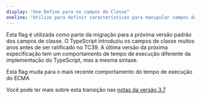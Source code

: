 ```yaml
---
display: "Use Define para os campos da Classe"
oneline: "Utilize para definir características para manipular campos de classe"
---
```


Esta flag é utilizada como parte da migração para a próxima versão padrão dos campos de classe. O TypeScript introduziu os campos de classe muitos anos antes de ser ratificado no TC39. A última versão da próxima especificação tem um comportamento de tempo de execução diferente da implementação do TypeScript, mas a mesma sintaxe.

Esta flag muda para o mais recente comportamento do tempo de execução do ECMA

Você pode ler mais sobre esta transição nas [notas da versão 3.7](/docs/handbook/release-notes/typescript-3-7.html#the-usedefineforclassfields-flag-and-the-declare-property-modifier)
